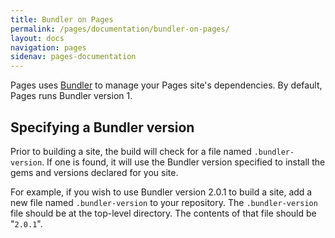 ```yaml
---
title: Bundler on Pages
permalink: /pages/documentation/bundler-on-pages/
layout: docs
navigation: pages
sidenav: pages-documentation
---
```



Pages uses [Bundler](https://bundler.io/) to manage your Pages site's dependencies.  By default, Pages runs Bundler version 1.

## Specifying a Bundler version

Prior to building a site, the build will check for a file named `.bundler-version`. If one is found, it will use the Bundler version specified to install the gems and versions declared for you site.

For example, if you wish to use Bundler version 2.0.1 to build a site, add a new file named `.bundler-version` to your repository. The `.bundler-version` file should be at the top-level directory. The contents of that file should be "`2.0.1`".
